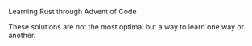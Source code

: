 Learning Rust through Advent of Code

These solutions are not the most optimal but a way to learn one way or another.
